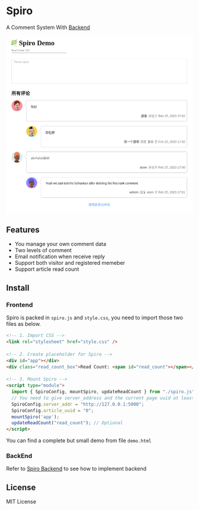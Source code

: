 # Spiro

A Comment System With [Backend](https://github.com/coffeehat/Spiro_Backend)

![Spiro Demo](./public/demo.png)
## Features

* You manage your own comment data
* Two levels of comment
* Email notification when receive reply
* Support both visitor and registered memeber
* Support article read count

## Install

### Frontend

Spiro is packed in `spiro.js` and `style.css`, you need to import those two files as below.

``` html
<!-- 1. Import CSS -->
<link rel="stylesheet" href="style.css" />

<!-- 2. Create placeholder for Spiro -->
<div id="app"></div>
<div class="read_count_box">Read Count: <span id="read_count"></span></div>

<!-- 3. Mount Spiro -->
<script type="module">
  import { SpiroConfig, mountSpiro, updateReadCount } from "./spiro.js";
  // You need to give server_address and the current page uuid at least
  SpiroConfig.server_addr = "http://127.0.0.1:5000";
  SpiroConfig.article_uuid = "0";
  mountSpiro('app');
  updateReadCount("read_count"); // Optional
</script>
```

You can find a complete but small demo from file `demo.html` 

### BackEnd

Refer to [Spiro Backend](https://github.com/coffeehat/Spiro_Backend) to see how to implement backend

## License

MIT License